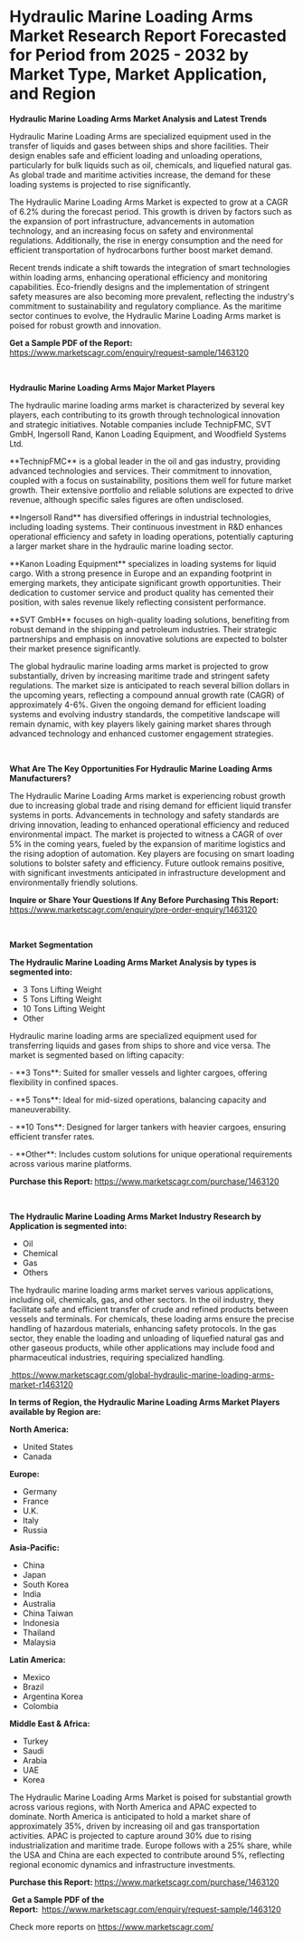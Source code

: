 <p><h1>Hydraulic Marine Loading Arms Market Research Report Forecasted for Period from 2025 -  2032 by Market Type, Market Application, and Region</h1></p><p><strong>Hydraulic Marine Loading Arms Market Analysis and Latest Trends</strong></p>
<p><p>Hydraulic Marine Loading Arms are specialized equipment used in the transfer of liquids and gases between ships and shore facilities. Their design enables safe and efficient loading and unloading operations, particularly for bulk liquids such as oil, chemicals, and liquefied natural gas. As global trade and maritime activities increase, the demand for these loading systems is projected to rise significantly.</p><p>The Hydraulic Marine Loading Arms Market is expected to grow at a CAGR of 6.2% during the forecast period. This growth is driven by factors such as the expansion of port infrastructure, advancements in automation technology, and an increasing focus on safety and environmental regulations. Additionally, the rise in energy consumption and the need for efficient transportation of hydrocarbons further boost market demand.</p><p>Recent trends indicate a shift towards the integration of smart technologies within loading arms, enhancing operational efficiency and monitoring capabilities. Eco-friendly designs and the implementation of stringent safety measures are also becoming more prevalent, reflecting the industry's commitment to sustainability and regulatory compliance. As the maritime sector continues to evolve, the Hydraulic Marine Loading Arms market is poised for robust growth and innovation.</p></p>
<p><strong>Get a Sample PDF of the Report:&nbsp;</strong> <a href="https://www.marketscagr.com/enquiry/request-sample/1463120?utm_campaign=1889&utm_medium=2&utm_source=Github&utm_content=ia&utm_term=27022025&utm_id=hydraulic-marine-loading-arms">https://www.marketscagr.com/enquiry/request-sample/1463120</a></p>
<p>&nbsp;</p>
<p><strong>Hydraulic Marine Loading Arms Major Market Players</strong></p>
<p><p>The hydraulic marine loading arms market is characterized by several key players, each contributing to its growth through technological innovation and strategic initiatives. Notable companies include TechnipFMC, SVT GmbH, Ingersoll Rand, Kanon Loading Equipment, and Woodfield Systems Ltd.</p><p>**TechnipFMC** is a global leader in the oil and gas industry, providing advanced technologies and services. Their commitment to innovation, coupled with a focus on sustainability, positions them well for future market growth. Their extensive portfolio and reliable solutions are expected to drive revenue, although specific sales figures are often undisclosed.</p><p>**Ingersoll Rand** has diversified offerings in industrial technologies, including loading systems. Their continuous investment in R&D enhances operational efficiency and safety in loading operations, potentially capturing a larger market share in the hydraulic marine loading sector.</p><p>**Kanon Loading Equipment** specializes in loading systems for liquid cargo. With a strong presence in Europe and an expanding footprint in emerging markets, they anticipate significant growth opportunities. Their dedication to customer service and product quality has cemented their position, with sales revenue likely reflecting consistent performance.</p><p>**SVT GmbH** focuses on high-quality loading solutions, benefiting from robust demand in the shipping and petroleum industries. Their strategic partnerships and emphasis on innovative solutions are expected to bolster their market presence significantly.</p><p>The global hydraulic marine loading arms market is projected to grow substantially, driven by increasing maritime trade and stringent safety regulations. The market size is anticipated to reach several billion dollars in the upcoming years, reflecting a compound annual growth rate (CAGR) of approximately 4-6%. Given the ongoing demand for efficient loading systems and evolving industry standards, the competitive landscape will remain dynamic, with key players likely gaining market shares through advanced technology and enhanced customer engagement strategies.</p></p>
<p>&nbsp;</p>
<p><strong>What Are The Key Opportunities For Hydraulic Marine Loading Arms Manufacturers?</strong></p>
<p><p>The Hydraulic Marine Loading Arms market is experiencing robust growth due to increasing global trade and rising demand for efficient liquid transfer systems in ports. Advancements in technology and safety standards are driving innovation, leading to enhanced operational efficiency and reduced environmental impact. The market is projected to witness a CAGR of over 5% in the coming years, fueled by the expansion of maritime logistics and the rising adoption of automation. Key players are focusing on smart loading solutions to bolster safety and efficiency. Future outlook remains positive, with significant investments anticipated in infrastructure development and environmentally friendly solutions.</p></p>
<p><strong>Inquire or Share Your Questions If Any Before Purchasing This Report:</strong> <a href="https://www.marketscagr.com/enquiry/pre-order-enquiry/1463120?utm_campaign=1889&utm_medium=2&utm_source=Github&utm_content=ia&utm_term=27022025&utm_id=hydraulic-marine-loading-arms">https://www.marketscagr.com/enquiry/pre-order-enquiry/1463120</a></p>
<p>&nbsp;</p>
<p><strong>Market Segmentation</strong></p>
<p><strong>The Hydraulic Marine Loading Arms Market Analysis by types is segmented into:</strong></p>
<p><ul><li>3 Tons Lifting Weight</li><li>5 Tons Lifting Weight</li><li>10 Tons Lifting Weight</li><li>Other</li></ul></p>
<p><p>Hydraulic marine loading arms are specialized equipment used for transferring liquids and gases from ships to shore and vice versa. The market is segmented based on lifting capacity: </p><p>- **3 Tons**: Suited for smaller vessels and lighter cargoes, offering flexibility in confined spaces. </p><p>- **5 Tons**: Ideal for mid-sized operations, balancing capacity and maneuverability. </p><p>- **10 Tons**: Designed for larger tankers with heavier cargoes, ensuring efficient transfer rates. </p><p>- **Other**: Includes custom solutions for unique operational requirements across various marine platforms.</p></p>
<p><strong>Purchase this Report:&nbsp;</strong><a href="https://www.marketscagr.com/purchase/1463120?utm_campaign=1889&utm_medium=2&utm_source=Github&utm_content=ia&utm_term=27022025&utm_id=hydraulic-marine-loading-arms">https://www.marketscagr.com/purchase/1463120</a></p>
<p>&nbsp;</p>
<p><strong>The Hydraulic Marine Loading Arms Market Industry Research by Application is segmented into:</strong></p>
<p><ul><li>Oil</li><li>Chemical</li><li>Gas</li><li>Others</li></ul></p>
<p><p>The hydraulic marine loading arms market serves various applications, including oil, chemicals, gas, and other sectors. In the oil industry, they facilitate safe and efficient transfer of crude and refined products between vessels and terminals. For chemicals, these loading arms ensure the precise handling of hazardous materials, enhancing safety protocols. In the gas sector, they enable the loading and unloading of liquefied natural gas and other gaseous products, while other applications may include food and pharmaceutical industries, requiring specialized handling.</p></p>
<p><a href="https://www.marketscagr.com/global-hydraulic-marine-loading-arms-market-r1463120?utm_campaign=1889&utm_medium=2&utm_source=Github&utm_content=ia&utm_term=27022025&utm_id=hydraulic-marine-loading-arms">&nbsp;https://www.marketscagr.com/global-hydraulic-marine-loading-arms-market-r1463120</a></p>
<p><strong>In terms of Region, the Hydraulic Marine Loading Arms Market Players available by Region are:</strong></p>
<p>
    <p> <strong> North America: </strong>
        <ul>
            <li>United States</li>
            <li>Canada</li>
        </ul>
        </p> 
    <p> <strong> Europe: </strong>
        <ul>
            <li>Germany</li>
            <li>France</li>
            <li>U.K.</li>
            <li>Italy</li>
            <li>Russia</li>
        </ul>
        </p> 
    <p> <strong> Asia-Pacific: </strong>
        <ul>
            <li>China</li>
            <li>Japan</li>
            <li>South Korea</li>
            <li>India</li>
            <li>Australia</li>
            <li>China Taiwan</li>
            <li>Indonesia</li>
            <li>Thailand</li>
            <li>Malaysia</li>
        </ul>
        </p> 
    <p> <strong> Latin America: </strong>
        <ul>
            <li>Mexico</li>
            <li>Brazil</li>
            <li>Argentina Korea</li>
            <li>Colombia</li>
        </ul>
        </p> 
    <p> <strong> Middle East & Africa: </strong>
        <ul>
            <li>Turkey</li>
            <li>Saudi</li>
            <li>Arabia</li>
            <li>UAE</li>
            <li>Korea</li>
        </ul>
    </p>
    </p>
<p><p>The Hydraulic Marine Loading Arms Market is poised for substantial growth across various regions, with North America and APAC expected to dominate. North America is anticipated to hold a market share of approximately 35%, driven by increasing oil and gas transportation activities. APAC is projected to capture around 30% due to rising industrialization and maritime trade. Europe follows with a 25% share, while the USA and China are each expected to contribute around 5%, reflecting regional economic dynamics and infrastructure investments.</p></p>
<p><strong>Purchase this Report: </strong><a href="https://www.marketscagr.com/purchase/1463120?utm_campaign=1889&utm_medium=2&utm_source=Github&utm_content=ia&utm_term=27022025&utm_id=hydraulic-marine-loading-arms">https://www.marketscagr.com/purchase/1463120</a></p>
<p>&nbsp;<strong>Get a Sample PDF of the Report:&nbsp;&nbsp;</strong><a href="https://www.marketscagr.com/enquiry/request-sample/1463120?utm_campaign=1889&utm_medium=2&utm_source=Github&utm_content=ia&utm_term=27022025&utm_id=hydraulic-marine-loading-arms">https://www.marketscagr.com/enquiry/request-sample/1463120</a></p>
<p><strong></strong></p>
<p>Check more reports on <a href="https://www.marketscagr.com/?utm_campaign=1889&utm_medium=2&utm_source=Github&utm_content=ia&utm_term=27022025&utm_id=hydraulic-marine-loading-arms">https://www.marketscagr.com/</a></p>